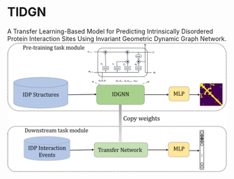 # TIDGN
A Transfer Learning-Based Model for Predicting Intrinsically Disordered Protein Interaction Sites Using Invariant Geometric Dynamic Graph Network.
![TIDGN 示例图片](https://github.com/JingX-ops/TIDGN/blob/main/Image/TIDGN.png?raw=true)
